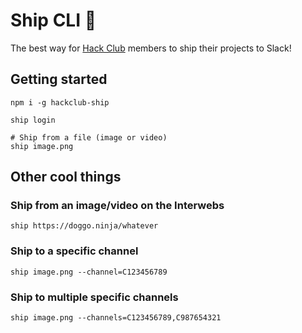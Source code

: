 # Ship CLI 🚀

The best way for [Hack Club](https://hackclub.com) members to ship their projects to Slack!

## Getting started

```
npm i -g hackclub-ship

ship login

# Ship from a file (image or video)
ship image.png
```

## Other cool things

### Ship from an image/video on the Interwebs

`ship https://doggo.ninja/whatever`

### Ship to a specific channel

`ship image.png --channel=C123456789`

### Ship to multiple specific channels

`ship image.png --channels=C123456789,C987654321`
